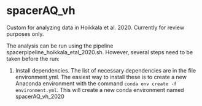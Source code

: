 # spacerAQ_vh
Custom for analyzing data in Hoikkala et al. 2020. Currently for review purposes only.

The analysis can be run using the pipeline spacerpipeline_hoikkala_etal_2020.sh. However, several steps need to be taken before the run:

1. Install dependencies. The list of necessary dependencies are in the file environment.yml. The easiest way to install these is to create a new Anaconda environment with the command `conda env create -f environment.yml`. This will create a new conda environment named spacerAQ_vh_2020
